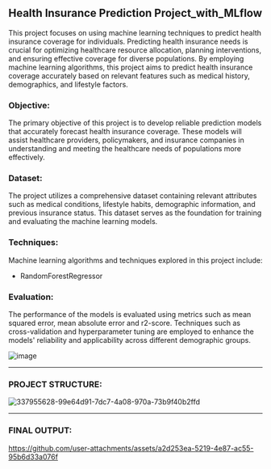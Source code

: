 ## Health Insurance Prediction Project_with_MLflow

This project focuses on using machine learning techniques to predict health insurance coverage for individuals. Predicting health insurance needs is crucial for optimizing healthcare resource allocation, planning interventions, and ensuring effective coverage for diverse populations. By employing machine learning algorithms, this project aims to predict health insurance coverage accurately based on relevant features such as medical history, demographics, and lifestyle factors.

### Objective:
The primary objective of this project is to develop reliable prediction models that accurately forecast health insurance coverage. These models will assist healthcare providers, policymakers, and insurance companies in understanding and meeting the healthcare needs of populations more effectively.

### Dataset:
The project utilizes a comprehensive dataset containing relevant attributes such as medical conditions, lifestyle habits, demographic information, and previous insurance status. This dataset serves as the foundation for training and evaluating the machine learning models.

### Techniques:
Machine learning algorithms and techniques explored in this project include:
- RandomForestRegressor

### Evaluation:
The performance of the models is evaluated using metrics such as mean squared error, mean absolute error and r2-score. Techniques such as cross-validation and hyperparameter tuning are employed to enhance the models' reliability and applicability across different demographic groups.

![image](https://github.com/user-attachments/assets/f44e8f27-7fa6-4220-9117-b5ba375c2272)

---
### PROJECT STRUCTURE:

![337955628-99e64d91-7dc7-4a08-970a-73b9f40b2ffd](https://github.com/user-attachments/assets/677f09cb-759c-40a5-a988-bf96c07377df)

---

### FINAL OUTPUT:

https://github.com/user-attachments/assets/a2d253ea-5219-4e87-ac55-95b6d33a076f




